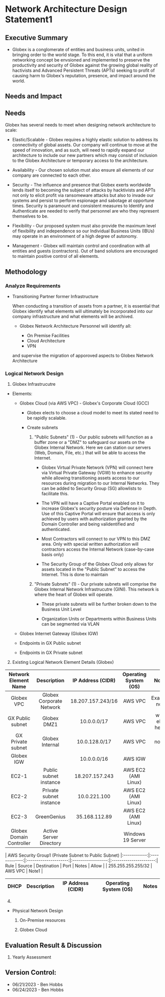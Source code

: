 # Network Architecture Design Statement1 

## Executive Summary

  * Globex is a conglomerate of entities and business units, united in bringing order to the world stage. To this end, it is vital that a uniform networking concept be envsioned and implemented to preserve the productivity and security of Globex against the growing global reality of hactivists and Advanced Persistent Threats (APTs) seeking to profit of causing harm to Globex's reputation, presence, and impact around the world.

## Needs and Impact

## Needs

Globex has several needs to meet when designing network architecture to scale:

* Elastic/Scalable - Globex requires a highly elastic solution to address its connectivity of global assets. Our company will continue to move at the speed of innovation, and as such, will need to rapidly expand our architecture to include our new partners which may consist of inclusion to the Globex Architecture or temporary access to the architecture. 

 * Availability - Our chosen solution must also ensure all elements of our company are connected to each other.
       
 * Security - The influence and presence that Globex exerts worldwide lends itself to becoming the subject of attacks by hacktivists and APTs not only to elicit profit via ransomeware attacks but also to invade our systems and persist to perform espionage and sabotage at opportune times. Security is paramount and consistent measures to Identify and Authenticate are needed to verify that personnel are who they represent themselves to be. 

 * Flexibility - Our proposed system must also provide the maximum level of flexibility and independence so our Individual Business Units (IBUs) may operate in an environment of a high degree of autonomy.

 * Management -  Globex will maintain control and coordination with all entities and guests (contractors). Out of band solutions are encouraged to maintain positive control of all elements.

## Methodology
  ### Analyze Requirements
     
  * Transitioning Partner former Infrastructure

     When conducting a transition of assets from a partner, it is essential that Globex identify what elements will ultimately be incorporated into our company infrastructure and what elements will be archived. 

     * Globex Network Architecture Personnel will identify all:

        * On Premise Facilities
        * Cloud Architecture
        * VPN 
        
      and supervise the migration of apporoved aspects to Globex Network Architecture

 ### Logical Network Design
    
  1. Globex Infrastrucutre
      
   * Elements:
     * Globex Cloud (via AWS VPC) - Globex's Corporate Cloud (GCC)
       * Globex elects to choose a cloud model to meet its stated need to be rapidly scalable. 
       * Create subnets

         1. "Public Subnets" (1) - Our public subnets will function as a buffer zone or a "DMZ" to safeguard our assets on the Globex Internal Network. Here we can station our servers (Web, Domain, File, etc.) that will be able to access the Internet. 
              
            * Globex Virtual Private Network (VPN) will connect here via Virtual Private Gateway (VGW) to enhance security while allowing transitioning assets access to our resources during migration to our Internal Networks. They can be added to Security Group (SG) allowlists to facilitate this.

            * The VPN will have a Captive Portal enabled on it to increase Globex's security posture via Defense in Depth. Use of this Captive Portal will ensure that access is only achieved by users with authorization granted by the Domain Controller and being validentified and authenticated. 

            * Most Contractors will connect to our VPN to this DMZ area. Only with special written authorization will contractors access the Internal Network (case-by-case basis only)  

            * The Security Group of the Globex Cloud only allows for assets located in the "Public Subnet" to access the Internet. This is done to maintain 

         2. "Private Subnets" (1) - Our private subnets will comprise the Globex Internal Network Infrastrucutre (GINI). This network is where the heart of Globex will operate.

            *  These private subnets will be further broken down to the Business Unit Level

            * Organization Units or Departments within Business Units can be segmented via VLAN

      * Globex Internet Gateway (Globex IGW)
      * Endpoints in GX Public subnet
      * Endpoints in GX Private subnet

  2. Existing Logical Network Element Details (Globex)

| Network Element Name | Description | IP Address (CIDR) | Operating System (OS) | Notes |
|:----------------------:|:-----------------------:|:----------------------:|:----------------------:|:----------------------:|
Globex VPC | Globex Corporate Network | 18.207.157.243/16 | AWS VPC | Example note |
GX Public subnet | Globex DMZ1 |10.0.0.0/17 | AWS VPC | what else here? | 
GX Private subnet | Globex Internal | 10.0.128.0/17 | AWS VPC | note3 | 
Globex IGW | | 10.0.0.0/16 | AWS IGW | | 
EC2-1 | Public subnet instance | 18.207.157.243 | AWS EC2 (AMI Linux) | 
EC2-2 | Private subnet instance | 10.0.221.100 | AWS EC2 (AMI Linux) |
EC2-3 | GreenGenius | 35.168.112.89 | AWS EC2 (AMI Linux) | 
 | Globex Domain Controller | Active Server Directory | | Windows 19 Server 


| AWS Security Group1 (Private Subnet to Public Subnet) |:------------:|:-------------:|:---------------------:|:------------------:|:----------------------:| Rule | Source | Destination | Port | Notes |
 Allow | | 255.255.255.255/32 | AWS VPC | Note1 |

| DHCP | Description | IP Address (CIDR) | Operating System (OS) | Notes |
|:----------------------:|:-----------------------:|:----------------------:|:----------------------:|:----------------------:|
  
  
  4. 
  * Physical Network Design
    
    1. On-Premise resources

    2. Globex Cloud


## Evaluation Result & Discussion

  1. Yearly Assessment

## Version Control:
* 06/21/2023 - Ben Hobbs
* 06/24/2023 - Ben Hobbs
